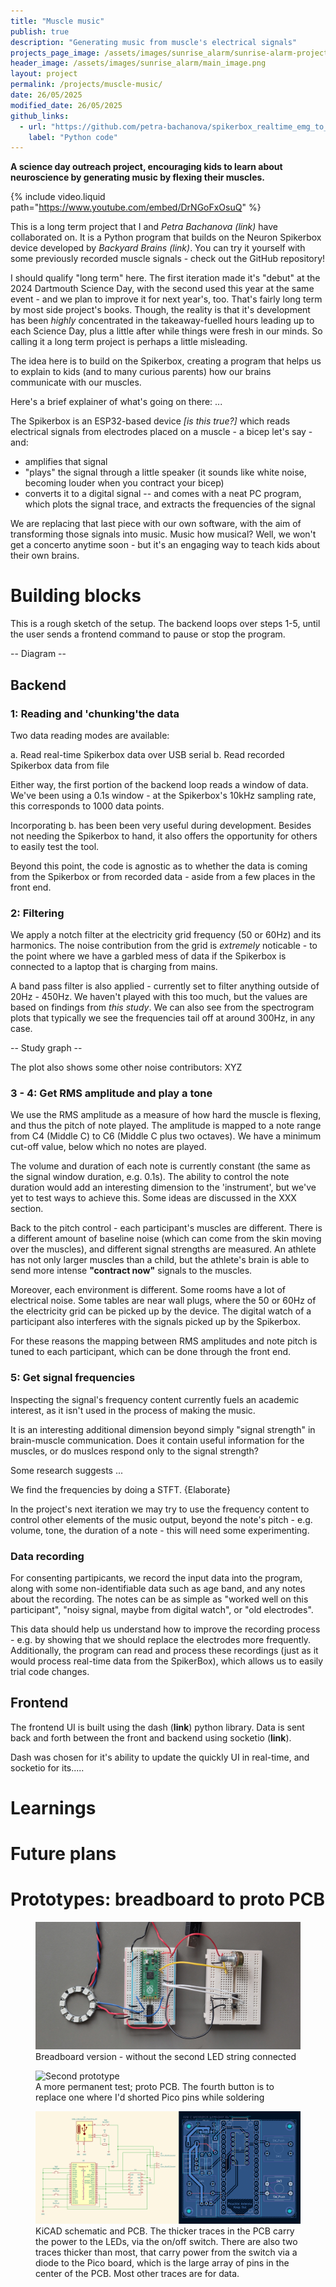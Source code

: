 ```yaml
---
title: "Muscle music"
publish: true
description: "Generating music from muscle's electrical signals"
projects_page_image: /assets/images/sunrise_alarm/sunrise-alarm-projects-page.png
header_image: /assets/images/sunrise_alarm/main_image.png
layout: project
permalink: /projects/muscle-music/
date: 26/05/2025
modified_date: 26/05/2025
github_links:
  - url: "https://github.com/petra-bachanova/spikerbox_realtime_emg_to_audio/tree/main"
    label: "Python code"
---
```


**A science day outreach project, encouraging kids to learn about neuroscience by generating music by flexing their muscles.**

{% include video.liquid
   path="https://www.youtube.com/embed/DrNGoFxOsuQ"
%}

This is a long term project that I and *Petra Bachanova (link)* have collaborated on. It is a Python program that builds on the Neuron Spikerbox device developed by *Backyard Brains (link)*. You can try it yourself with some previously recorded muscle signals - check out the GitHub repository!

I should qualify "long term" here. The first iteration made it's "debut" at the 2024 Dartmouth Science Day, with the second used this year at the same event - and we plan to improve it for next year's, too. That's fairly long term by most side project's books. Though, the reality is that it's development has been *highly* concentrated in the takeaway-fuelled hours leading up to each Science Day, plus a little after while things were fresh in our minds. So calling it a long term project is perhaps a little misleading.

The idea here is to build on the Spikerbox, creating a program that helps us to explain to kids (and to many curious parents) how our brains communicate with our muscles.

Here's a brief explainer of what's going on there: ...

The Spikerbox is an ESP32-based device *[is this true?]* which reads electrical signals from electrodes placed on a muscle - a bicep let's say - and:

- amplifies that signal
- "plays" the signal through a little speaker (it sounds like white noise, becoming louder when you contract your bicep)
- converts it to a digital signal
-- and comes with a neat PC program, which plots the signal trace, and extracts the frequencies of the signal

We are replacing that last piece with our own software, with the aim of transforming those signals into music. Music how musical? Well, we won't get a concerto anytime soon - but it's an engaging way to teach kids about their own brains.

# Building blocks

This is a rough sketch of the setup. The backend loops over steps 1-5, until the user sends a frontend command to pause or stop the program.

-- Diagram --

## Backend

### 1: Reading and 'chunking'the data

Two data reading modes are available:

a. Read real-time Spikerbox data over USB serial
b. Read recorded Spikerbox data from file

Either way, the first portion of the backend loop reads a window of data. We've been using a 0.1s window - at the Spikerbox's 10kHz sampling rate, this corresponds to 1000 data points.

Incorporating b. has been been very useful during development. Besides not needing the Spikerbox to hand, it also offers the opportunity for others to easily test the tool.

Beyond this point, the code is agnostic as to whether the data is coming from the Spikerbox or from recorded data - aside from a few places in the front end.

### 2: Filtering

We apply a notch filter at the electricity grid frequency (50 or 60Hz) and its harmonics. The noise contribution from the grid is *extremely* noticable - to the point where we have a garbled mess of data if the Spikerbox is connected to a laptop that is charging from mains.

A band pass filter is also applied - currently set to filter anything outside of 20Hz - 450Hz. We haven't played with this too much, but the values are based on findings from *this study*. We can also see from the spectrogram plots that typically we see the frequencies tail off at around 300Hz, in any case.

-- Study graph --

The plot also shows some other noise contributors: XYZ

### 3 - 4: Get RMS amplitude and play a tone

We use the RMS amplitude as a measure of how hard the muscle is flexing, and thus the pitch of note played. The amplitude is mapped to a note range from C4 (Middle C) to C6 (Middle C plus two octaves). We have a minimum cut-off value, below which no notes are played.

The volume and duration of each note is currently constant (the same as the signal window duration, e.g. 0.1s). The ability to control the note duration would add an interesting dimension to the 'instrument', but we've yet to test ways to achieve this. Some ideas are discussed in the XXX section.

Back to the pitch control - each participant's muscles are different. There is a different amount of baseline noise (which can come from the skin moving over the muscles), and different signal strengths are measured. An athlete has not only larger muscles than a child, but the athlete's brain is able to send more intense **"contract now"** signals to the muscles.

Moreover, each environment is different. Some rooms have a lot of electrical noise. Some tables are near wall plugs, where the 50 or 60Hz of the electricity grid can be picked up by the device. The digital watch of a participant also interferes with the signals picked up by the Spikerbox.

For these reasons the mapping between RMS amplitudes and note pitch is tuned to each participant, which can be done through the front end.

### 5: Get signal frequencies

Inspecting the signal's frequency content currently fuels an academic interest, as it isn't used in the process of making the music.

It is an interesting additional dimension beyond simply "signal strength" in brain-muscle communication. Does it contain useful information for the muscles, or do muslces respond only to the signal strength?

Some research suggests ...

We find the frequencies by doing a STFT. {Elaborate}

In the project's next iteration we may try to use the frequency content to control other elements of the music output, beyond the note's pitch - e.g. volume, tone, the duration of a note - this will need some experimenting.

### Data recording

For consenting partipicants, we record the input data into the program, along with some non-identifiable data such as age band, and any notes about the recording. The notes can be as simple as "worked well on this participant", "noisy signal, maybe from digital watch", or "old electrodes".

This data should help us understand how to improve the recording process - e.g. by showing that we should replace the electrodes more frequently. Additionally, the program can read and process these recordings (just as it would process real-time data from the SpikerBox), which allows us to easily trial code changes.   

## Frontend

The frontend UI is built using the dash (**link**) python library. Data is sent back and forth between the front and backend using socketio (**link**).

Dash was chosen for it's ability to update the quickly UI in real-time, and socketio for its.....

# Learnings


# Future plans





# Prototypes: breadboard to proto PCB

<figure class="project-figure">
  <img src="/assets/images/sunrise_alarm/proto_1.jpg" alt="First prototype">
  <figcaption>Breadboard version - without the second LED string connected</figcaption>
</figure>



<figure class="project-figure">
  <img src="/assets/images/sunrise_alarm/proto_2.png" alt="Second prototype">
  <figcaption>A more permanent test; proto PCB. The fourth button is to replace one where I'd shorted Pico pins while soldering</figcaption>
</figure>



<figure class="project-figure">
  <img src="/assets/images/sunrise_alarm/kicad.png" alt="KiCAD">
  <figcaption>KiCAD schematic and PCB. The thicker traces in the PCB carry the power to the LEDs, via the on/off switch. There are also two traces thicker than most, that carry power from the switch via a diode to the Pico board, which is the large array of pins in the center of the PCB. Most other traces are for data.</figcaption>
</figure>

